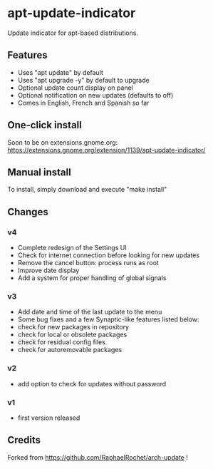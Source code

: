 # apt-update-indicator
Update indicator for apt-based distributions.


## Features
- Uses "apt update" by default
- Uses "apt upgrade -y" by default to upgrade
- Optional update count display on panel
- Optional notification on new updates (defaults to off)
- Comes in English, French and Spanish so far


## One-click install
Soon to be on extensions.gnome.org:
https://extensions.gnome.org/extension/1139/apt-update-indicator/


## Manual install
To install, simply download and execute "make install"


## Changes

### v4
- Complete redesign of the Settings UI
- Check for internet connection before looking for new updates
- Remove the cancel button: process runs as root
- Improve date display
- Add a system for proper handling of global signals

### v3
- Add date and time of the last update to the menu
- Some bug fixes and a few Synaptic-like features listed below:
- check for new packages in repository
- check for local or obsolete packages
- check for residual config files
- check for autoremovable packages

### v2
- add option to check for updates without password

### v1
- first version released


## Credits
Forked from https://github.com/RaphaelRochet/arch-update !

